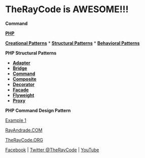 # TheRayCode is AWESOME!!!

**Command**

**[PHP](../README.md)** 

**[Creational Patterns](../../Creational/README.md)** * **[Structural Patterns](./README.md)** * **[Behavioral Patterns](../../Behavioral/README.md)**

**PHP Structural Patterns**

 * **[Adapter](../Adapter/README.md)**
 * **[Bridge](../Bridge/README.md)**
 * **[Command](./README.md)**
 * **[Composite](../Composite/README.md)**
 * **[Decorator](../Decorator/README.md)**
 * **[Facade](../Facade/README.md)**
 * **[Flyweight](../Flyweight/README.md)**
 * **[Proxy](../Proxy/README.md)**

**PHP Command Design Pattern**

[Example 1](./CD1/README.md)  

[RayAndrade.COM](https://www.RayAndrade.com)

[TheRayCode.ORG](https://www.TheRayCode.org)

[Facebook](https://www.facebook.com/TheRayCode/) |  [Twitter @TheRayCode](https://www.twitter.com/TheRayCode/) | [YouTube](https://www.youtube.com/AndradeRay/)
